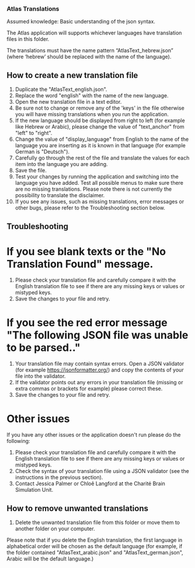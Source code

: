 ### Atlas Translations

Assumed knowledge: Basic understanding of the json syntax.

The Atlas application will supports whichever languages have translation files in this folder.

The translations must have the name pattern “AtlasText_hebrew.json” (where ‘hebrew’ should be replaced with the name of the language).

## How to create a new translation file

1. Duplicate the "AtlasText_english.json". 
2. Replace the word "english" with the name of the new language.
3. Open the new translation file in a text editor.
4. Be sure not to change or remove any of the 'keys' in the file otherwise you will have missing translations when you run the application.
5. If the new language should be displayed from right to left (for example like Hebrew or Arabic), please change the value of "text_anchor" from "left" to "right".
6. Change the value of "display_language" from English to the name of the language you are inserting as it is known in that language (for example German is "Deutsch").
7. Carefully go through the rest of the file and translate the values for each item into the language you are adding.
8. Save the file.
9. Test your changes by running the application and switching into the language you have added. Test all possible menus to make sure there are no missing translations. Please note there is not currently the possibility to translate the disclaimer.
10. If you see any issues, such as missing translations, error messages or other bugs, please refer to the Troubleshooting section below.

## Troubleshooting

# If you see blank texts or the "No Translation Found" message. 

1. Please check your translation file and carefully compare it with the English translation file to see if there are any missing keys or values or mistyped keys.
2. Save the changes to your file and retry.

# If you see the red error message "The following JSON file was unable to be parsed.."

1. Your translation file may contain syntax errors. Open a JSON validator (for example https://jsonformatter.org/) and copy the contents of your file into the validator.
2. If the validator points out any errors in your translation file (missing or extra commas or brackets for example) please correct these.
3. Save the changes to your file and retry.

# Other issues

If you have any other issues or the application doesn't run please do the following:
1. Please check your translation file and carefully compare it with the English translation file to see if there are any missing keys or values or mistyped keys.
2. Check the syntax of your translation file using a JSON validator (see the instructions in the previous section).
3. Contact Jessica Palmer or Chloê Langford at the Charité Brain Simulation Unit.

## How to remove unwanted translations

1. Delete the unwanted translation file from this folder or move them to another folder on your computer. 

Please note that if you delete the English translation, the first language in alphabetical order will be chosen as the default language (for example, if the folder contained "AtlasText_arabic.json" and "AtlasText_german.json", Arabic will be the default language.) 



